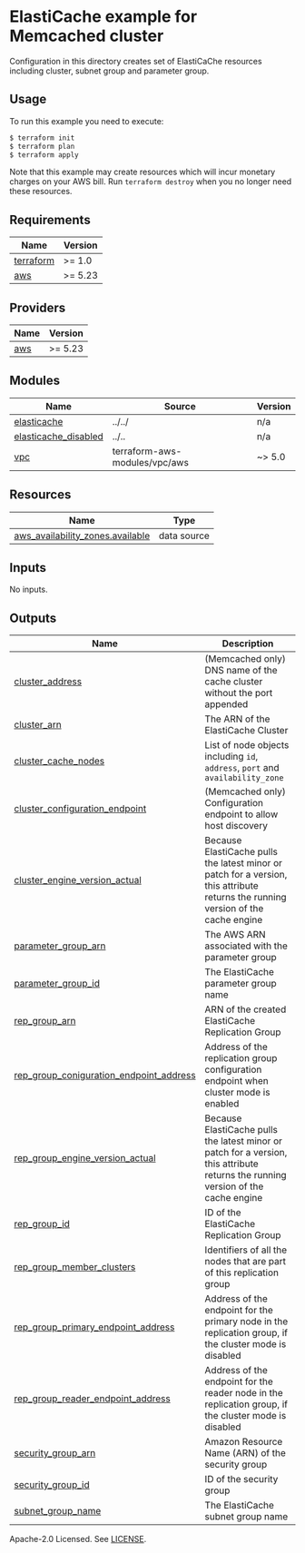 # ElastiCache example for Memcached cluster

Configuration in this directory creates set of ElastiCaChe resources including cluster, subnet group and parameter group.

## Usage

To run this example you need to execute:

```bash
$ terraform init
$ terraform plan
$ terraform apply
```

Note that this example may create resources which will incur monetary charges on your AWS bill. Run `terraform destroy` when you no longer need these resources.

<!-- BEGINNING OF PRE-COMMIT-TERRAFORM DOCS HOOK -->
## Requirements

| Name | Version |
|------|---------|
| <a name="requirement_terraform"></a> [terraform](#requirement\_terraform) | >= 1.0 |
| <a name="requirement_aws"></a> [aws](#requirement\_aws) | >= 5.23 |

## Providers

| Name | Version |
|------|---------|
| <a name="provider_aws"></a> [aws](#provider\_aws) | >= 5.23 |

## Modules

| Name | Source | Version |
|------|--------|---------|
| <a name="module_elasticache"></a> [elasticache](#module\_elasticache) | ../../ | n/a |
| <a name="module_elasticache_disabled"></a> [elasticache\_disabled](#module\_elasticache\_disabled) | ../.. | n/a |
| <a name="module_vpc"></a> [vpc](#module\_vpc) | terraform-aws-modules/vpc/aws | ~> 5.0 |

## Resources

| Name | Type |
|------|------|
| [aws_availability_zones.available](https://registry.terraform.io/providers/hashicorp/aws/latest/docs/data-sources/availability_zones) | data source |

## Inputs

No inputs.

## Outputs

| Name | Description |
|------|-------------|
| <a name="output_cluster_address"></a> [cluster\_address](#output\_cluster\_address) | (Memcached only) DNS name of the cache cluster without the port appended |
| <a name="output_cluster_arn"></a> [cluster\_arn](#output\_cluster\_arn) | The ARN of the ElastiCache Cluster |
| <a name="output_cluster_cache_nodes"></a> [cluster\_cache\_nodes](#output\_cluster\_cache\_nodes) | List of node objects including `id`, `address`, `port` and `availability_zone` |
| <a name="output_cluster_configuration_endpoint"></a> [cluster\_configuration\_endpoint](#output\_cluster\_configuration\_endpoint) | (Memcached only) Configuration endpoint to allow host discovery |
| <a name="output_cluster_engine_version_actual"></a> [cluster\_engine\_version\_actual](#output\_cluster\_engine\_version\_actual) | Because ElastiCache pulls the latest minor or patch for a version, this attribute returns the running version of the cache engine |
| <a name="output_parameter_group_arn"></a> [parameter\_group\_arn](#output\_parameter\_group\_arn) | The AWS ARN associated with the parameter group |
| <a name="output_parameter_group_id"></a> [parameter\_group\_id](#output\_parameter\_group\_id) | The ElastiCache parameter group name |
| <a name="output_rep_group_arn"></a> [rep\_group\_arn](#output\_rep\_group\_arn) | ARN of the created ElastiCache Replication Group |
| <a name="output_rep_group_coniguration_endpoint_address"></a> [rep\_group\_coniguration\_endpoint\_address](#output\_rep\_group\_coniguration\_endpoint\_address) | Address of the replication group configuration endpoint when cluster mode is enabled |
| <a name="output_rep_group_engine_version_actual"></a> [rep\_group\_engine\_version\_actual](#output\_rep\_group\_engine\_version\_actual) | Because ElastiCache pulls the latest minor or patch for a version, this attribute returns the running version of the cache engine |
| <a name="output_rep_group_id"></a> [rep\_group\_id](#output\_rep\_group\_id) | ID of the ElastiCache Replication Group |
| <a name="output_rep_group_member_clusters"></a> [rep\_group\_member\_clusters](#output\_rep\_group\_member\_clusters) | Identifiers of all the nodes that are part of this replication group |
| <a name="output_rep_group_primary_endpoint_address"></a> [rep\_group\_primary\_endpoint\_address](#output\_rep\_group\_primary\_endpoint\_address) | Address of the endpoint for the primary node in the replication group, if the cluster mode is disabled |
| <a name="output_rep_group_reader_endpoint_address"></a> [rep\_group\_reader\_endpoint\_address](#output\_rep\_group\_reader\_endpoint\_address) | Address of the endpoint for the reader node in the replication group, if the cluster mode is disabled |
| <a name="output_security_group_arn"></a> [security\_group\_arn](#output\_security\_group\_arn) | Amazon Resource Name (ARN) of the security group |
| <a name="output_security_group_id"></a> [security\_group\_id](#output\_security\_group\_id) | ID of the security group |
| <a name="output_subnet_group_name"></a> [subnet\_group\_name](#output\_subnet\_group\_name) | The ElastiCache subnet group name |
<!-- END OF PRE-COMMIT-TERRAFORM DOCS HOOK -->

Apache-2.0 Licensed. See [LICENSE](https://github.com/clowdhaus/terraform-aws-elasticache/blob/main/LICENSE).
